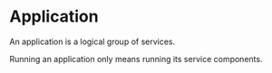 # Application

An application is a logical group of services.

Running an application only means running its service components.
